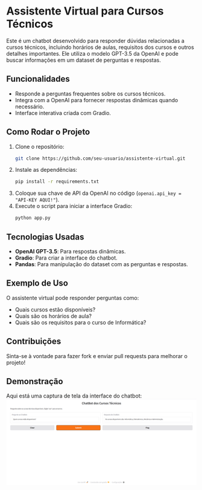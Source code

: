 # Assistente Virtual para Cursos Técnicos

Este é um chatbot desenvolvido para responder dúvidas relacionadas a cursos técnicos, incluindo horários de aulas, requisitos dos cursos e outros detalhes importantes. Ele utiliza o modelo GPT-3.5 da OpenAI e pode buscar informações em um dataset de perguntas e respostas.

## Funcionalidades

- Responde a perguntas frequentes sobre os cursos técnicos.
- Integra com a OpenAI para fornecer respostas dinâmicas quando necessário.
- Interface interativa criada com Gradio.

## Como Rodar o Projeto

1. Clone o repositório:
   ```bash
   git clone https://github.com/seu-usuario/assistente-virtual.git
   ```
2. Instale as dependências:
   ```bash
   pip install -r requirements.txt
   ```
3. Coloque sua chave de API da OpenAI no código (`openai.api_key = "API-KEY AQUI!"`).
4. Execute o script para iniciar a interface Gradio:
   ```bash
   python app.py
   ```

## Tecnologias Usadas

- **OpenAI GPT-3.5**: Para respostas dinâmicas.
- **Gradio**: Para criar a interface do chatbot.
- **Pandas**: Para manipulação do dataset com as perguntas e respostas.

## Exemplo de Uso

O assistente virtual pode responder perguntas como:
- Quais cursos estão disponíveis?
- Quais são os horários de aula?
- Quais são os requisitos para o curso de Informática?

## Contribuições

Sinta-se à vontade para fazer fork e enviar pull requests para melhorar o projeto!

## Demonstração
Aqui está uma captura de tela da interface do chatbot:
![Screenshot do ChatBot](img/print_software.png)



